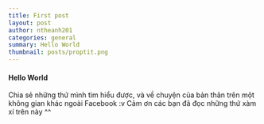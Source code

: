 ```yaml
---
title: First post
layout: post
author: ntheanh201
categories: general
summary: Hello World
thumbnail: posts/proptit.png
---
```


#### Hello World
Chia sẻ những thứ mình tìm hiểu được, và về chuyện của bản thân trên một không gian khác ngoài Facebook :v
Cảm ơn các bạn đã đọc những thứ xàm xí trên này ^^